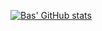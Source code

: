 [![Bas' GitHub stats](https://github-readme-stats.vercel.app/api?username=bas-boop&show_icons=true&theme=cobalt)](https://github.com/bas-boop/github-readme-stats)
